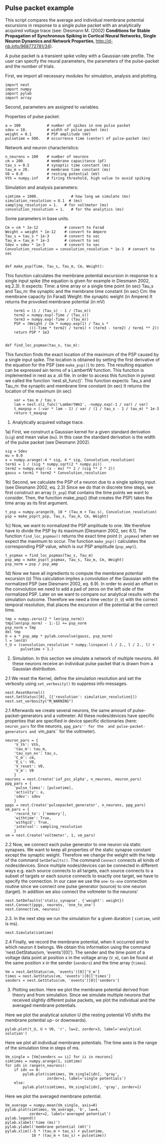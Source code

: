 

    
    
Pulse packet example
--------------------

This script compares the average and individual membrane potential excursions
in response to a single pulse packet with an analytically acquired voltage
trace (see: Diesmann M. (2002) **Conditions for Stable Propagation of
Synchronous Spiking in Cortical Neural Networks, Single Neuron Dynamics and
Network Properties**, http://d-nb.info/968772781/34).

A pulse packet is a transient spike volley with a Gaussian rate profile.
The user can specify the neural parameters, the parameters of the
pulse-packet and the number of trials.

    
First, we import all necessary modules for simulation, analysis and
plotting.

    
    import nest
    import numpy
    import pylab
    import array
    
Second, parameters are assigned to variables.

Properties of pulse packet:

    
    a = 100            # number of spikes in one pulse packet
    sdev = 10.         # width of pulse packet (ms)
    weight = 0.1       # PSP amplitude (mV)
    pulsetime = 500.   # occurrence time (center) of pulse-packet (ms)
    
Network and neuron characteristics:

    
    n_neurons = 100    # number of neurons
    cm = 200.          # membrane capacitance (pF)
    tau_s = 0.5        # synaptic time constant (ms)
    tau_m = 20.        # membrane time constant (ms)
    V0 = 0.0           # resting potential (mV)
    Vth = numpy.inf    # firing threshold, high value to avoid spiking
    
Simulation and analysis parameters:

    
    simtime = 1000.               # how long we simulate (ms)
    simulation_resolution = 0.1  # (ms)
    sampling_resolution = 1.   # for voltmeter (ms)
    convolution_resolution = 1.   # for the analytics (ms)
    
Some parameters in base units.

    
    Cm = cm * 1e-12            # convert to Farad
    Weight = weight * 1e-12    # convert to Ampere
    Tau_s = tau_s * 1e-3       # convert to sec
    Tau_m = tau_m * 1e-3       # convert to sec
    Sdev = sdev * 1e-3         # convert to sec
    Convolution_resolution = convolution_resolution * 1e-3  # convert to sec
    
    
    def make_psp(Time, Tau_s, Tau_m, Cm, Weight):
This function calculates the membrane potential excursion in response
to a single input spike (the equation is given for example in
Diesmann 2002, eq.2.3).
It expects:
Time: a time array or a single time point (in sec)
Tau_s and Tau_m: the synaptic and the membrane time constant (in sec)
Cm: the membrane capacity (in Farad)
Weight: the synaptic weight (in Ampere)
It returns the provoked membrane potential (in mV)

        term1 = (1 / (Tau_s) - 1 / (Tau_m))
        term2 = numpy.exp(-Time / (Tau_s))
        term3 = numpy.exp(-Time / (Tau_m))
        PSP = (Weight / Cm * numpy.exp(1) / Tau_s *
               (((-Time * term2) / term1) + (term3 - term2) / term1 ** 2))
        return PSP * 1e3
    
    
    def find_loc_pspmax(tau_s, tau_m):
This function finds the exact location of the maximum of the PSP caused
by a single input spike. The location is obtained by setting the first
derivative of the equation for the PSP (see `make_psp()`) to zero. The
resulting equation can be expressed ain terms of a LambertW function. This
function is implemented in nest as a .sli file. In order to access this
function in pynest we called the function 'nest.sli_func()'.
This function expects:
Tau_s and Tau_m: the synaptic and membrane time constant (in sec)
It returns the location of the maximum (in sec)

        var = tau_m / tau_s
        lam = nest.sli_func('LambertWm1', -numpy.exp(-1 / var) / var)
        t_maxpsp = (-var * lam - 1) / var / (1 / tau_s - 1 / tau_m) * 1e-3
        return t_maxpsp
    
1. Analytically acquired voltage trace.

1a) First, we construct a Gaussian kernel for a given standard derivation
(``sig``) and mean value (``mu``). In this case the standard derivation is
the width of the pulse packet (see Diesmann 2002).

    
    sig = Sdev
    mu = 0.0
    x = numpy.arange(-4 * sig, 4 * sig, Convolution_resolution)
    term1 = 1 / (sig * numpy.sqrt(2 * numpy.pi))
    term2 = numpy.exp(-(x - mu) ** 2 / (sig ** 2 * 2))
    gauss = term1 * term2 * Convolution_resolution
    
1b) Second, we calculate the PSP of a neuron due to a single spiking input.
(see Diesmann 2002, eq. 2.3)
Since we do that in discrete time steps, we first construct an array
(``t_psp``) that contains the time points we want to consider. Then, the
function make_psp() (that creates the PSP) takes the time array as its
first argument.

    
    t_psp = numpy.arange(0, 10 * (Tau_m + Tau_s), Convolution_resolution)
    psp = make_psp(t_psp, Tau_s, Tau_m, Cm, Weight)
    
1c) Now, we want to normalized the PSP amplitude to one. We therefore have to
divide the PSP by its maximum [Diesmann 2002, sec 6.1]. The function
``find_loc_pspmax()`` returns the exact time point (``t_pspmax``) when we
expect the maximum to occur. The function ``make_psp()`` calculates the
corresponding PSP value, which is our PSP amplitude (``psp_ampl``).

    
    t_pspmax = find_loc_pspmax(Tau_s, Tau_m)
    psp_amp = make_psp(t_pspmax, Tau_s, Tau_m, Cm, Weight)
    psp_norm = psp / psp_amp
    
1d) Now we have all ingredients to compute the membrane potential excursion
(``U``) This calculation implies a convolution of the Gaussian with the
normalized PSP (see Diesmann 2002, eq. 6.9). In order to avoid an offset in
the convolution we need to add a pad of zeros on the left side of the
normalized PSP. Later on we want to compare our analytical results with the
simulation outcome. Therefore we need a time vector (``t_U``) with the correct
temporal resolution, that places the excursion of the potential at the correct
time.

    
    tmp = numpy.zeros(2 * len(psp_norm))
    tmp[len(psp_norm) - 1:-1] += psp_norm
    psp_norm = tmp
    del tmp
    U = a * psp_amp * pylab.convolve(gauss, psp_norm)
    l = len(U)
    t_U = (convolution_resolution * numpy.linspace(-l / 2., l / 2., l) +
           pulsetime + 1.)
    
2. Simulation. In this section we simulate a network of multiple neurons.
All these neurons receive an individual pulse packet that is drawn from a
Gaussian distribution.

2.1 We reset the Kernel, define the simulation resolution and  set the
verbosity using `set_verbosity()` to suppress info messages.

    
    nest.ResetKernel()
    nest.SetStatus([0], [{'resolution': simulation_resolution}])
    nest.set_verbosity("M_WARNING")
    
2.1 Afterwards we create several neurons, the same amount
of pulse-packet-generators and a voltmeter. All these nodes/devices
have specific properties that are specified in device specific
dictionaries (here: ``neuron_pars`` for the neurons, ``ppg_pars''
for the  and pulse-packet-generators and ``vm_pars`` for the voltmeter).

    
    neuron_pars = {
        'V_th': Vth,
        'tau_m': tau_m,
        'tau_syn_ex': tau_s,
        'C_m': cm,
        'E_L': V0,
        'V_reset': V0,
        'V_m': V0
        }
    neurons = nest.Create('iaf_psc_alpha', n_neurons, neuron_pars)
    ppg_pars = {
        'pulse_times': [pulsetime],
        'activity': a,
        'sdev': sdev
        }
    ppgs = nest.Create('pulsepacket_generator', n_neurons, ppg_pars)
    vm_pars = {
        'record_to': ['memory'],
        'withtime': True,
        'withgid': True,
        'interval': sampling_resolution
        }
    vm = nest.Create('voltmeter', 1, vm_pars)
    
2.2 Now, we connect each pulse generator to one neuron via static synapses.
We want to keep all properties of the static synapse constant except the
synaptic weight. Therefore we change the weight with  the help of the command
`SetDefaults()`.
The command `Connect` connects all kinds of nodes/devices. Since multiple
nodes/devices can be connected in different ways e.g. each source connects
to all targets, each source connects to a subset of targets or each source
connects to exactly one target, we have to specify the connection. In our
case we use the ``one-to-one`` connection routine since we connect one pulse
generator (source) to one neuron (target).
In addition we also connect the voltmeter to the neurons'

    
    nest.SetDefaults('static_synapse', {'weight': weight})
    nest.Connect(ppgs, neurons, 'one_to_one')
    nest.Connect(vm, neurons)
    
2.3. In the next step we run the simulation for a given duration
( ``simtime``, unit is ms).

    
    nest.Simulate(simtime)
    
2.4 Finally, we record the membrane potential, when it occurred and to
which neuron it belongs. We obtain this information using the command
'nest.GetStatus(vm, 'events')[0]'). The sender and the time point of a
voltage data point at position x in the voltage array (``V_m``), can be
found at the same position x in the sender (``senders``) and the time
array (``times``).

    
    Vm = nest.GetStatus(vm, 'events')[0]['V_m']
    times = nest.GetStatus(vm, 'events')[0]['times']
    senders = nest.GetStatus(vm, 'events')[0]['senders']
    
3. Plotting section. Here we plot the membrane potential derived
from theory and from simulation. Since we simulate multiple neurons
that received slightly different pulse packets, we plot the individual
and the averaged membrane potentials.

    
Here we plot the analytical solution U (the resting potential
V0 shifts the membrane potential up- or downwards).

    pylab.plot(t_U, U + V0, 'r', lw=2, zorder=3, label='analytical solution')
    
Here we plot all individual membrane potentials.
The time axes is the range of the simulation time in steps of ms.

    
    Vm_single = [Vm[senders == ii] for ii in neurons]
    simtimes = numpy.arange(1, simtime)
    for idn in range(n_neurons):
        if idn == 0:
            pylab.plot(simtimes, Vm_single[idn], 'gray',
                       zorder=1, label='single potentials')
        else:
            pylab.plot(simtimes, Vm_single[idn], 'gray', zorder=1)
    
Here we plot the averaged membrane potential.

    
    Vm_average = numpy.mean(Vm_single, axis=0)
    pylab.plot(simtimes, Vm_average, 'b', lw=4,
               zorder=2, label='averaged potential')
    pylab.legend()
    pylab.xlabel('time (ms)')
    pylab.ylabel('membrane potential (mV)')
    pylab.xlim((-5 * (tau_m + tau_s) + pulsetime,
                10 * (tau_m + tau_s) + pulsetime))
    
    



